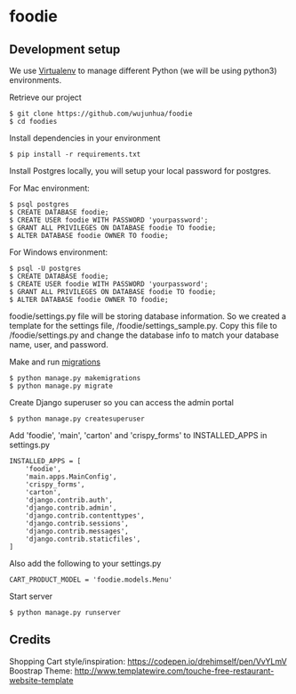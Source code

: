 # foodie


## Development setup

We use [Virtualenv](https://virtualenv.pypa.io/en/stable/) to manage different Python (we will be using python3) environments.


Retrieve our project
```
$ git clone https://github.com/wujunhua/foodie
$ cd foodies
```

Install dependencies in your environment
```
$ pip install -r requirements.txt
```

Install Postgres locally, you will setup your local password for postgres.

For Mac environment:
```
$ psql postgres
$ CREATE DATABASE foodie;
$ CREATE USER foodie WITH PASSWORD 'yourpassword';
$ GRANT ALL PRIVILEGES ON DATABASE foodie TO foodie;
$ ALTER DATABASE foodie OWNER TO foodie;
```

For Windows environment:
```
$ psql -U postgres
$ CREATE DATABASE foodie;
$ CREATE USER foodie WITH PASSWORD 'yourpassword';
$ GRANT ALL PRIVILEGES ON DATABASE foodie TO foodie;
$ ALTER DATABASE foodie OWNER TO foodie;
```

foodie/settings.py file will be storing database information. So we created a template for the settings file, /foodie/settings_sample.py. Copy this file to /foodie/settings.py and change the database info to match your database name, user, and password.

Make and run [migrations](https://docs.djangoproject.com/en/1.10/topics/migrations/)
```
$ python manage.py makemigrations
$ python manage.py migrate
```

Create Django superuser so you can access the admin portal
```
$ python manage.py createsuperuser
```

Add 'foodie', 'main', 'carton' and 'crispy_forms' to INSTALLED_APPS in settings.py
```
INSTALLED_APPS = [
    'foodie',
    'main.apps.MainConfig',
    'crispy_forms',
    'carton',
    'django.contrib.auth',
    'django.contrib.admin',
    'django.contrib.contenttypes',
    'django.contrib.sessions',
    'django.contrib.messages',
    'django.contrib.staticfiles',
]
```

Also add the following to your settings.py
```
CART_PRODUCT_MODEL = 'foodie.models.Menu'
```

Start server
```
$ python manage.py runserver
```

## Credits
Shopping Cart style/inspiration:  https://codepen.io/drehimself/pen/VvYLmV
Boostrap Theme: http://www.templatewire.com/touche-free-restaurant-website-template

